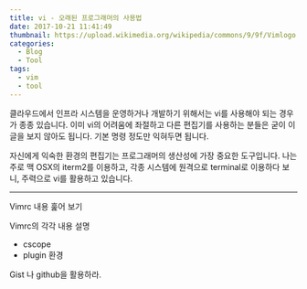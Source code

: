 ```yaml
---
title: vi - 오래된 프로그래머의 사용법
date: 2017-10-21 11:41:49
thumbnail: https://upload.wikimedia.org/wikipedia/commons/9/9f/Vimlogo.svg
categories:
  - Blog
  - Tool
tags:
  - vim
  - tool
---
```


클라우드에서 인프라 시스템을 운영하거나 개발하기 위해서는 vi를 사용해야 되는 경우가 종종 있습니다. 이미 vi의 어려움에 좌절하고 다른 편집기를 사용하는 분들은 굳이 이 글을 보지 않아도 됩니다. 기본 명령 정도만 익혀두면 됩니다.

자신에게 익숙한 환경의 편집기는 프로그래머의 생산성에 가장 중요한 도구입니다.  나는 주로 맥 OSX의 iterm2를 이용하고, 각종 시스템에 원격으로 terminal로 이용하다 보니, 주력으로 vi를 활용하고 있습니다. 

-----

Vimrc 내용 훑어 보기

Vimrc의 각각 내용 설명
 - cscope
 - plugin 환경

Gist 나 github을 활용하라.

